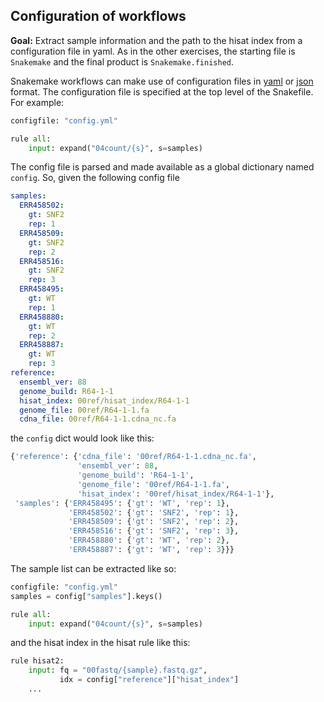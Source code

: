 ## Configuration of workflows

**Goal:** Extract sample information and the path to the hisat index from
a configuration file in yaml. As in the other exercises, the starting
file is `Snakemake` and the final product is `Snakemake.finished`.

Snakemake workflows can make use of configuration files in [yaml](yaml.org)
or [json](https://www.json.org/) format. The configuration file is specified
at the top level of the Snakefile. For example:

```python
configfile: "config.yml"

rule all:
    input: expand("04count/{s}", s=samples)
```

The config file is parsed and made available as a global dictionary named
`config`. So, given the following config file

```yaml
samples:
  ERR458502:
    gt: SNF2
    rep: 1
  ERR458509:
    gt: SNF2
    rep: 2
  ERR458516:
    gt: SNF2
    rep: 3
  ERR458495:
    gt: WT
    rep: 1
  ERR458880:
    gt: WT
    rep: 2
  ERR458887:
    gt: WT
    rep: 3
reference:
  ensembl_ver: 88
  genome_build: R64-1-1
  hisat_index: 00ref/hisat_index/R64-1-1
  genome_file: 00ref/R64-1-1.fa
  cdna_file: 00ref/R64-1-1.cdna_nc.fa
```

the `config` dict would look like this:

```python
{'reference': {'cdna_file': '00ref/R64-1-1.cdna_nc.fa',
               'ensembl_ver': 88,
               'genome_build': 'R64-1-1',
               'genome_file': '00ref/R64-1-1.fa',
               'hisat_index': '00ref/hisat_index/R64-1-1'},
 'samples': {'ERR458495': {'gt': 'WT', 'rep': 1},
             'ERR458502': {'gt': 'SNF2', 'rep': 1},
             'ERR458509': {'gt': 'SNF2', 'rep': 2},
             'ERR458516': {'gt': 'SNF2', 'rep': 3},
             'ERR458880': {'gt': 'WT', 'rep': 2},
             'ERR458887': {'gt': 'WT', 'rep': 3}}}
```

The sample list can be extracted like so:
```python
configfile: "config.yml"
samples = config["samples"].keys()

rule all:
    input: expand("04count/{s}", s=samples)
```

and the hisat index in the hisat rule like this:
```python
rule hisat2:                                       
    input: fq = "00fastq/{sample}.fastq.gz",       
           idx = config["reference"]["hisat_index"]
    ...
```
